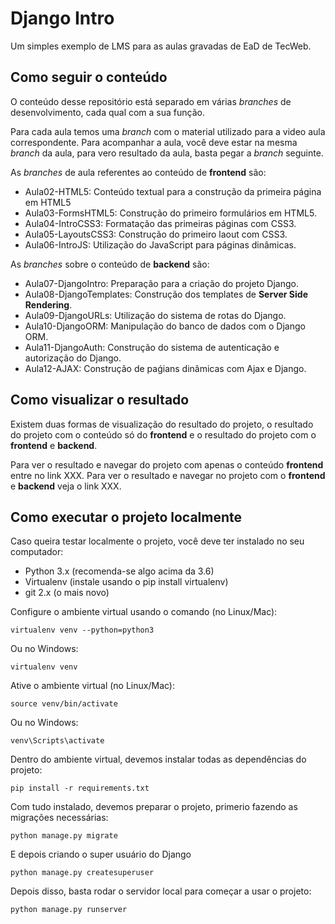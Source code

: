 # Django Intro

Um simples exemplo de LMS para as aulas gravadas de EaD de TecWeb.

## Como seguir o conteúdo

O conteúdo desse repositório está separado em várias *branches* de desenvolvimento, cada qual com a sua função. 

Para cada aula temos uma *branch* com o material utilizado para a video aula correspondente. Para acompanhar a aula, você deve estar na mesma *branch* da aula, para vero resultado da aula, basta pegar a *branch* seguinte.

As *branches* de aula referentes ao conteúdo de **frontend** são:

 * Aula02-HTML5: Conteúdo textual para a construção da primeira página em HTML5
 * Aula03-FormsHTML5: Construção do primeiro formulários em HTML5.
 * Aula04-IntroCSS3: Formatação das primeiras páginas com CSS3.
 * Aula05-LayoutsCSS3: Construção do primeiro laout com CSS3.
 * Aula06-IntroJS: Utilização do JavaScript para páginas dinâmicas.

As *branches* sobre o conteúdo de **backend** são:

 * Aula07-DjangoIntro: Preparação para a criação do projeto Django.
 * Aula08-DjangoTemplates: Construção dos templates de **Server Side Rendering**.
 * Aula09-DjangoURLs: Utilização do sistema de rotas do Django.
 * Aula10-DjangoORM: Manipulação do banco de dados com o Django ORM.
 * Aula11-DjangoAuth: Construção do sistema de autenticação e autorização do Django.
 * Aula12-AJAX: Construção de paǵians dinâmicas com Ajax e Django.

## Como visualizar o resultado

Existem duas formas de visualização do resultado do projeto, o resultado do projeto com o conteúdo só do **frontend** e o resultado do projeto com o **frontend** e **backend**.

Para ver o resultado e navegar do projeto com apenas o conteúdo **frontend** entre no link XXX. Para ver o resultado e navegar no projeto com o **frontend** e **backend** veja o link XXX.

## Como executar o projeto localmente

Caso queira testar localmente o projeto, você deve ter instalado no seu computador:

 * Python 3.x (recomenda-se algo acima da 3.6)
 * Virtualenv (instale usando o pip install virtualenv)
 * git 2.x (o mais novo)

Configure o ambiente virtual usando o comando (no Linux/Mac):

```shell
virtualenv venv --python=python3
```

Ou no Windows:

```shell
virtualenv venv
```

Ative o ambiente virtual (no Linux/Mac):

```shell
source venv/bin/activate
```

Ou no Windows:

```shell
venv\Scripts\activate
```

Dentro do ambiente virtual, devemos instalar todas as dependências do projeto:

```shell
pip install -r requirements.txt
```

Com tudo instalado, devemos preparar o projeto, primerio fazendo as migrações necessárias:

```shell
python manage.py migrate
```

E depois criando o super usuário do Django

```shell
python manage.py createsuperuser
```

Depois disso, basta rodar o servidor local para começar a usar o projeto:

```shell
python manage.py runserver
```